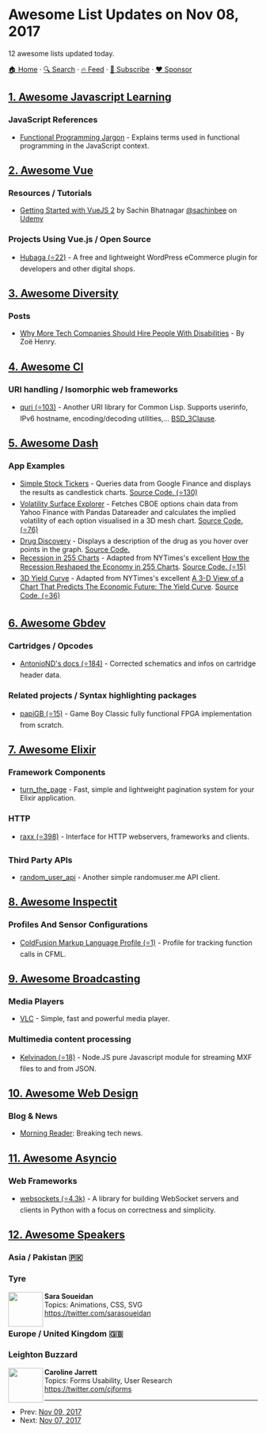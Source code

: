 # Awesome List Updates on Nov 08, 2017

12 awesome lists updated today.

[🏠 Home](/README.md) · [🔍 Search](https://www.trackawesomelist.com/search/) · [🔥 Feed](https://www.trackawesomelist.com/rss.xml) · [📮 Subscribe](https://trackawesomelist.us17.list-manage.com/subscribe?u=d2f0117aa829c83a63ec63c2f&id=36a103854c) · [❤️  Sponsor](https://github.com/sponsors/theowenyoung)



## [1. Awesome Javascript Learning](/content/micromata/awesome-javascript-learning/README.md)

### JavaScript References

*   [Functional Programming Jargon](https://functional.works-hub.com/blog/Functional-Programming-Jargon) - Explains terms used in functional programming in the JavaScript context.

## [2. Awesome Vue](/content/vuejs/awesome-vue/README.md)

### Resources / Tutorials

*   [Getting Started with VueJS 2](https://www.udemy.com/getting-started-with-vue-js) by Sachin Bhatnagar [@sachinbee](https://www.twitter.com/sachinbee) on [Udemy](https://udemy.com/)

### Projects Using Vue.js / Open Source

*   [Hubaga (⭐22)](https://github.com/picocodes/hubaga) - A free and lightweight WordPress eCommerce plugin for developers and other digital shops.

## [3. Awesome Diversity](/content/folkswhocode/awesome-diversity/README.md)

### Posts

*   [Why More Tech Companies Should Hire People With Disabilities](https://www.inc.com/zoe-henry/aapd-disability-equality-index-2017.html) - By Zoë Henry.

## [4. Awesome Cl](/content/CodyReichert/awesome-cl/README.md)

### URI handling / Isomorphic web frameworks

*   [quri (⭐103)](https://github.com/fukamachi/quri) - Another URI library for
    Common Lisp. Supports userinfo, IPv6 hostname, encoding/decoding
    utilities,… [BSD\_3Clause](https://directory.fsf.org/wiki/License:BSD_3Clause).

## [5. Awesome Dash](/content/ucg8j/awesome-dash/README.md)

### App Examples

*   [Simple Stock Tickers](https://plot.ly/dash/gallery/stock-tickers/) - Queries data from Google Finance and displays the results as candlestick charts. [Source Code. (⭐130)](https://github.com/plotly/dash-stock-tickers-demo-app)
*   [Volatility Surface Explorer](https://plot.ly/dash/gallery/volatility-surface) - Fetches CBOE options chain data from Yahoo Finance with Pandas Datareader and calculates the implied volatility of each option visualised in a 3D mesh chart. [Source Code. (⭐76)](https://github.com/plotly/dash-volatility-surface)
*   [Drug Discovery](https://plot.ly/dash/gallery/drug-explorer/) - Displays a description of the drug as you hover over points in the graph. [Source Code.](https://github.com/plotly/dash-drug-discovery-demo/)
*   [Recession in 255 Charts](https://plot.ly/dash/gallery/recession-report/) - Adapted from NYTimes's excellent [How the Recession Reshaped the Economy in 255 Charts](https://www.nytimes.com/interactive/2014/06/05/upshot/how-the-recession-reshaped-the-economy-in-255-charts.html). [Source Code. (⭐15)](https://github.com/plotly/dash-recession-report-demo)
*   [3D Yield Curve](https://plot.ly/dash/gallery/yield-curve/) - Adapted from NYTimes's excellent [A 3-D View of a Chart That Predicts The Economic Future: The Yield Curve](https://www.nytimes.com/interactive/2015/03/19/upshot/3d-yield-curve-economic-growth.html). [Source Code. (⭐36)](https://github.com/plotly/dash-yield-curve)

## [6. Awesome Gbdev](/content/gbdev/awesome-gbdev/README.md)

### Cartridges / Opcodes

*   [AntonioND's docs (⭐184)](https://github.com/AntonioND/giibiiadvance/tree/master/docs) - Corrected schematics and infos on cartridge header data.

### Related projects / Syntax highlighting packages

*   [papiGB (⭐15)](https://github.com/diegovalverde/papiGB) - Game Boy Classic fully functional FPGA implementation from scratch.

## [7. Awesome Elixir](/content/h4cc/awesome-elixir/README.md)

### Framework Components

*   [turn\_the\_page](https://hex.pm/packages/turn_the_page) - Fast, simple and lightweight pagination system for your Elixir application.

### HTTP

*   [raxx (⭐398)](https://github.com/CrowdHailer/raxx) - Interface for HTTP webservers, frameworks and clients.

### Third Party APIs

*   [random\_user\_api](https://hex.pm/packages/random_user_api) - Another simple randomuser.me API client.

## [8. Awesome Inspectit](/content/inspectit-labs/awesome-inspectit/README.md)

### Profiles And Sensor Configurations

*   [ColdFusion Markup Language Profile (⭐1)](https://github.com/ghedwards/cfml-inspectIT) - Profile for tracking function calls in CFML.

## [9. Awesome Broadcasting](/content/ebu/awesome-broadcasting/README.md)

### Media Players

*   [VLC](http://www.vlc.org) - Simple, fast and powerful media player.

### Multimedia content processing

*   [Kelvinadon (⭐18)](https://github.com/Streampunk/kelvinadon) - Node.JS pure Javascript module for streaming MXF files to and from JSON.

## [10. Awesome Web Design](/content/nicolesaidy/awesome-web-design/README.md)

### Blog & News

*   [Morning Reader](https://morningreader.com): Breaking tech news.

## [11. Awesome Asyncio](/content/timofurrer/awesome-asyncio/README.md)

### Web Frameworks

*   [websockets (⭐4.3k)](https://github.com/aaugustin/websockets/) - A library for building WebSocket servers and clients in Python with a focus on correctness and simplicity.

## [12. Awesome Speakers](/content/karlhorky/awesome-speakers/README.md)

### Asia / Pakistan 🇵🇰

### Tyre

<img src="https://github.com/karlhorky/awesome-speakers/raw/main/./avatars/sarasoueidan" height="70px" width="70px" align="left" alt="" />

**Sara Soueidan**\
Topics: Animations, CSS, SVG\
<https://twitter.com/sarasoueidan>

### Europe / United Kingdom 🇬🇧

### Leighton Buzzard

<img src="https://github.com/karlhorky/awesome-speakers/raw/main/./avatars/cjforms" height="70px" width="70px" align="left" alt="" />

**Caroline Jarrett**\
Topics: Forms Usability, User Research\
<https://twitter.com/cjforms>

---

- Prev: [Nov 09, 2017](/content/2017/11/09/README.md)
- Next: [Nov 07, 2017](/content/2017/11/07/README.md)